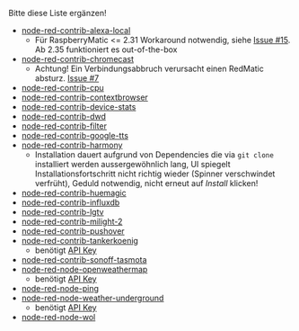 Bitte diese Liste ergänzen!

* [node-red-contrib-alexa-local](https://flows.nodered.org/node/node-red-contrib-alexa-local) 
    * Für RaspberryMatic <= 2.31 Workaround notwendig, siehe [Issue #15](https://github.com/hobbyquaker/RedMatic/issues/15). Ab 2.35 funktioniert es out-of-the-box
* [node-red-contrib-chromecast](https://flows.nodered.org/node/node-red-contrib-chromecast)
    * Achtung! Ein Verbindungsabbruch verursacht einen RedMatic absturz. [Issue #7](https://github.com/hobbyquaker/RedMatic/issues/7)
* [node-red-contrib-cpu](https://flows.nodered.org/node/node-red-contrib-cpu)
* [node-red-contrib-contextbrowser](https://flows.nodered.org/node/node-red-contrib-contextbrowser)
* [node-red-contrib-device-stats](https://flows.nodered.org/node/node-red-contrib-device-stats)
* [node-red-contrib-dwd](https://flows.nodered.org/node/node-red-contrib-dwd)
* [node-red-contrib-filter](https://flows.nodered.org/node/node-red-contrib-filter)
* [node-red-contrib-google-tts](https://flows.nodered.org/node/node-red-contrib-google-tts)
* [node-red-contrib-harmony](https://flows.nodered.org/node/node-red-contrib-harmony) 
    * Installation dauert aufgrund von Dependencies die via `git clone` installiert werden aussergewöhnlich lang, UI spiegelt Installationsfortschritt nicht richtig wieder (Spinner verschwindet verfrüht), Geduld notwendig, nicht erneut auf _Install_ klicken!
* [node-red-contrib-huemagic](https://flows.nodered.org/node/node-red-contrib-huemagic)
* [node-red-contrib-influxdb](https://flows.nodered.org/node/node-red-contrib-influxdb)
* [node-red-contrib-lgtv](https://flows.nodered.org/node/node-red-contrib-lgtv)
* [node-red-contrib-milight-2](https://flows.nodered.org/node/node-red-contrib-milight-2)
* [node-red-contrib-pushover](https://flows.nodered.org/node/node-red-contrib-pushover)
* [node-red-contrib-tankerkoenig](https://flows.nodered.org/node/node-red-contrib-tankerkoenig) 
    * benötigt [API Key](https://creativecommons.tankerkoenig.de/)
* [node-red-contrib-sonoff-tasmota](https://flows.nodered.org/node/node-red-contrib-sonoff-tasmota)
* [node-red-node-openweathermap](https://flows.nodered.org/node/node-red-node-openweathermap) 
    * benötigt [API Key](http://openweathermap.org/appid)
* [node-red-node-ping](https://flows.nodered.org/node/node-red-node-ping)
* [node-red-node-weather-underground](node-red-node-weather-underground) 
    * benötigt [API Key](http://www.wunderground.com/weather/api/d/pricing.html)
* [node-red-node-wol](https://flows.nodered.org/node/node-red-node-wol)